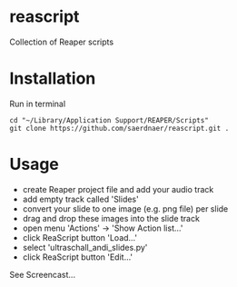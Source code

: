 # reascript
Collection of Reaper scripts

# Installation

Run in terminal
```
cd "~/Library/Application Support/REAPER/Scripts"
git clone https://github.com/saerdnaer/reascript.git .
```

# Usage

* create Reaper project file and add your audio track
* add empty track called 'Slides' 
* convert your slide to one image (e.g. png file) per slide
* drag and drop these images into the slide track 
* open menu 'Actions' -> 'Show Action list…'
* click ReaScript button 'Load…'
* select 'ultraschall_andi_slides.py'
* click ReaScript button 'Edit…'

See Screencast... 
